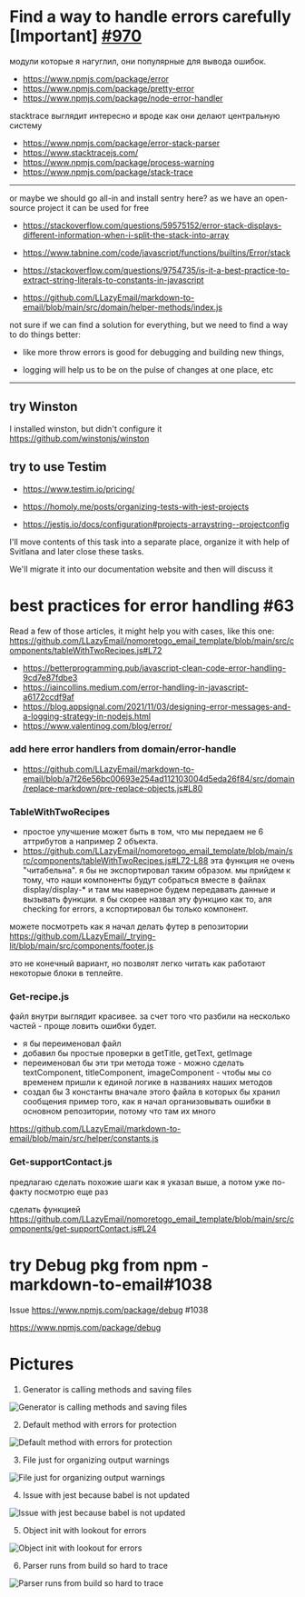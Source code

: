# Find a way to handle errors carefully [Important] [#970](https://github.com/LLazyEmail/markdown-to-email/issues/970)

модули которые я нагуглил, они популярные для вывода ошибок.

- https://www.npmjs.com/package/error
- https://www.npmjs.com/package/pretty-error
- https://www.npmjs.com/package/node-error-handler

stacktrace выглядит интересно и вроде как они делают центральную систему

- https://www.npmjs.com/package/error-stack-parser
- https://www.stacktracejs.com/
- https://www.npmjs.com/package/process-warning
- https://www.npmjs.com/package/stack-trace

---

or maybe we should go all-in and install sentry here? as we have an open-source project it can be used for free

- https://stackoverflow.com/questions/59575152/error-stack-displays-different-information-when-i-split-the-stack-into-array

- https://www.tabnine.com/code/javascript/functions/builtins/Error/stack

- https://stackoverflow.com/questions/9754735/is-it-a-best-practice-to-extract-string-literals-to-constants-in-javascript

- https://github.com/LLazyEmail/markdown-to-email/blob/main/src/domain/helper-methods/index.js

not sure if we can find a solution for everything, but we need to find a way to do things better:

- like more throw errors is good for debugging and building new things,

- logging will help us to be on the pulse of changes at one place, etc

---

## try Winston 

I installed winston, but didn't configure it https://github.com/winstonjs/winston

## try to use Testim

- https://www.testim.io/pricing/

- https://homoly.me/posts/organizing-tests-with-jest-projects
- https://jestjs.io/docs/configuration#projects-arraystring--projectconfig

I'll move contents of this task into a separate place, organize it with help of Svitlana and later close these tasks.

We'll migrate it into our documentation website and then will discuss it

# best practices for error handling #63

Read a few of those articles, it might help you with cases, like this one: https://github.com/LLazyEmail/nomoretogo_email_template/blob/main/src/components/tableWithTwoRecipes.js#L72

- https://betterprogramming.pub/javascript-clean-code-error-handling-9cd7e87fdbe3
- https://iaincollins.medium.com/error-handling-in-javascript-a6172ccdf9af
- https://blog.appsignal.com/2021/11/03/designing-error-messages-and-a-logging-strategy-in-nodejs.html
- https://www.valentinog.com/blog/error/

### add here error handlers from domain/error-handle
- https://github.com/LLazyEmail/markdown-to-email/blob/a7f26e56bc00693e254ad112103004d5eda26f84/src/domain/replace-markdown/pre-replace-objects.js#L80



### TableWithTwoRecipes

- простое улучшение может быть в том, что мы передаем не 6 аттрибутов а например 2 объекта.
- https://github.com/LLazyEmail/nomoretogo_email_template/blob/main/src/components/tableWithTwoRecipes.js#L72-L88
эта функция не очень "читабельна". я бы не экспортировал таким образом.
мы прийдем к тому, что наши компоненты будут собраться вместе в файлах display/display-* и там мы наверное будем передавать данные и вызывать функции.
я бы скорее назвал эту функцию как то, аля checking for errors, а кспортировал бы только компонент.

можете посмотреть как я начал делать футер в репозитории https://github.com/LLazyEmail/_trying-lit/blob/main/src/components/footer.js

это не конечный вариант, но позволят легко читать как работают некоторые блоки в теплейте.



### Get-recipe.js

файл внутри выглядит красивее. за cчет того что разбили на несколько частей - проще ловить ошибки будет.

- я бы переименовал файл
- добавил бы простые проверки в getTitle, getText, getImage
- переименовал бы эти три метода тоже - можно сделать textComponent, titleComponent, imageComponent - чтобы мы со временем пришли к единой логике в названиях наших методов
- создал бы 3 константы вначале этого файла в которых бы хранил сообщения
пример того, как я начал организовывать ошибки в основном репозитории, потому что там их много

https://github.com/LLazyEmail/markdown-to-email/blob/main/src/helper/constants.js



### Get-supportContact.js

предлагаю сделать похожие шаги как я указал выше, а потом уже по-факту посмотрю еще раз

сделать функцией https://github.com/LLazyEmail/nomoretogo_email_template/blob/main/src/components/get-supportContact.js#L24

# try Debug pkg from npm - markdown-to-email#1038

Issue https://www.npmjs.com/package/debug #1038

https://www.npmjs.com/package/debug



# Pictures

1. Generator is calling methods and saving files 

![Generator is calling methods and saving files](https://github.com/LLazyEmail/awesome-email-marketing/blob/main/images%20folder/MindMap1.png "Generator is calling methods and saving files")

2. Default method with errors for protection

![Default method with errors for protection](https://github.com/LLazyEmail/awesome-email-marketing/blob/main/images%20folder/default-method-with-errors-for-protection.png "Default method with errors for protection")

3. File just for organizing output warnings

![File just for organizing output warnings](https://github.com/LLazyEmail/awesome-email-marketing/blob/main/images%20folder/file-just-for-organizing-output-warnings.png "File just for organizing output warnings")

4. Issue with jest because babel is not updated

![Issue with jest because babel is not updated](https://github.com/LLazyEmail/awesome-email-marketing/blob/main/images%20folder/issue-with-jest-because-babel-is-not-updated.png "Issue with jest because babel is not updated")

5. Object init with lookout for errors

![Object init with lookout for errors](https://github.com/LLazyEmail/awesome-email-marketing/blob/main/images%20folder/object-init-with-lookout-for-errors.png "Object init with lookout for errors")

6. Parser runs from build so hard to trace

![Parser runs from build so hard to trace](https://github.com/LLazyEmail/awesome-email-marketing/blob/main/images%20folder/parser-runs-from-build-so-hard-to-trace.png "Parser runs from build so hard to trace")
